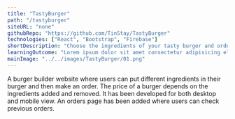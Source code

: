 ```yaml
---
title: "TastyBurger"
path: "/tastyburger"
siteURL: "none"
githubRepo: "https://github.com/TinStay/TastyBurger"
technologies: ["React", "Bootstrap", "Firebase"]
shortDescription: "Choose the ingredients of your tasty burger and order it."
learningOutcome: "Lorem ipsum dolor sit amet consectetur adipisicing elit. Ab mollitia dolores non obcaecati soluta fuga error iure perferendis reprehenderit quod."
mainImage: "../../images/TastyBurger/01.png"
---
```

A burger builder website where users can put different ingredients in their burger and then make an order. The price of a burger depends on the ingredients added and removed. It has been developed for both desktop and mobile view. An orders page has been added where users can check previous orders. 
